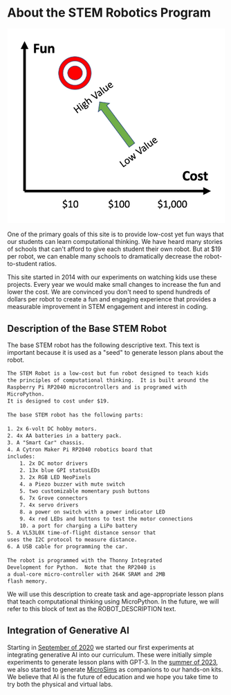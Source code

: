 # About the STEM Robotics Program

![](./img/low-cost-fun.jpg)

One of the primary goals of this site is to provide low-cost yet fun ways that our students can learn computational thinking.  We have heard many stories of schools that can't afford to give each student their own robot.  But at $19 per robot, we can enable many schools to dramatically decrease the robot-to-student ratios.

This site started in 2014 with our experiments on watching kids use these projects.  Every year we would make small changes to increase the fun and lower the cost.  We are convinced you don't need to spend hundreds of dollars per robot to create a fun and engaging experience that provides a measurable improvement in STEM engagement and interest in coding.

## Description of the Base STEM Robot

The base STEM robot has the following descriptive text.  This text is important because it is used as a "seed" to generate lesson plans about the robot.

```linenums="0"
The STEM Robot is a low-cost but fun robot designed to teach kids
the principles of computational thinking.  It is built around the
Raspberry Pi RP2040 microcontrollers and is programed with MicroPython.
It is designed to cost under $19.

The base STEM robot has the following parts:

1. 2x 6-volt DC hobby motors.
2. 4x AA batteries in a battery pack.
3. A "Smart Car" chassis.
4. A Cytron Maker Pi RP2040 robotics board that
includes:
    1. 2x DC motor drivers
    2. 13x blue GPI statusLEDs
    3. 2x RGB LED NeoPixels
    4. a Piezo buzzer with mute switch
    5. two customizable momentary push buttons
    6. 7x Grove connectors
    7. 4x servo drivers
    8. a power on switch with a power indicator LED
    9. 4x red LEDs and buttons to test the motor connections
    10. a port for charging a LiPo battery
5. A VL53L0X time-of-flight distance sensor that
uses the I2C protocol to measure distance.
6. A USB cable for programming the car.

The robot is programmed with the Thonny Integrated
Development for Python.  Note that the RP2040 is
a dual-core micro-controller with 264K SRAM and 2MB
flash memory.
```

We will use this description to create task and age-appropriate lesson plans that teach computational thinking using MicroPython.
In the future, we will refer to this block of text as the ROBOT_DESCRIPTION text.

## Integration of Generative AI

Starting in [September of 2020](https://medium.com/@dmccreary/using-al-to-generate-detailed-lesson-plans-29a5af200a6a) we started our first experiments at integrating generative AI into our curriculum.  These were initially simple experiments to generate lesson plans with GPT-3.  In the [summer of 2023](https://medium.com/@dmccreary/micro-simulations-for-education-6989eae8d85d), we also started to generate [MicroSims](glossary.md#microsims) as companions to our hands-on kits.  We believe that AI is the future
of education and we hope you take time to try both the physical and virtual labs.